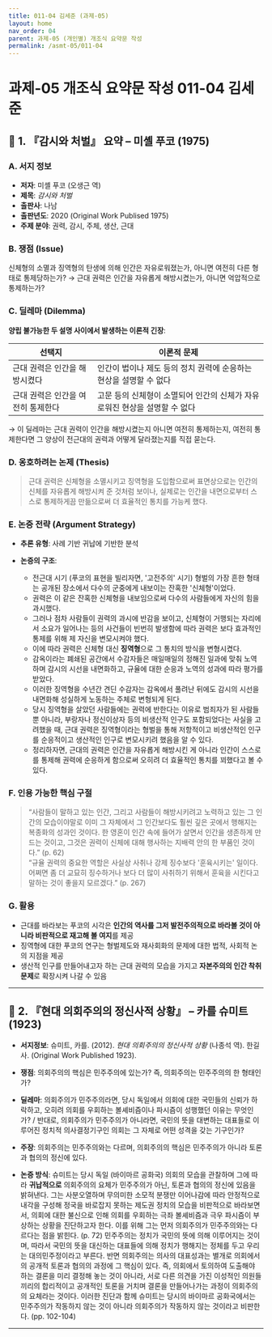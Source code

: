 ```yaml
---
title: 011-04 김세준 (과제-05)
layout: home
nav_order: 04
parent: 과제-05 (개인별) 개조식 요약문 작성
permalink: /asmt-05/011-04
---
```


# 과제-05 개조식 요약문 작성 011-04 김세준 

## 📘 1. 『감시와 처벌』 요약 – 미셸 푸코 (1975)

### A. 서지 정보  
- **저자**: 미셸 푸코 (오생근 역)  
- **제목**: *감시와 처벌*  
- **출판사**: 나남  
- **출판년도**: 2020 (Original Work Publised 1975)  
- **주제 분야**: 권력, 감시, 주체, 생산, 근대


### B. 쟁점 (Issue)  
신체형의 소멸과 징역형의 탄생에 의해 인간은 자유로워졌는가, 아니면 여전히 다른 형태로 통제당하는가?
→ 근대 권력은 인간을 자유롭게 해방시켰는가, 아니면 억압적으로 통제하는가?  


### C. 딜레마 (Dilemma)  
**양립 불가능한 두 설명 사이에서 발생하는 이론적 긴장**:

| 선택지 | 이론적 문제 |
|--------|-------------|
| 근대 권력은 인간을 해방시켰다 | 인간이 법이나 제도 등의 정치 권력에 순응하는 현상을 설명할 수 없다 |
| 근대 권력은 인간을 여전히 통제한다 | 고문 등의 신체형이 소멸되어 인간의 신체가 자유로워진 현상을 설명할 수 없다 |

→ 이 딜레마는 근대 권력이 인간을 해방시켰는지 아니면 여전히 통제하는지, 여전히 통제한다면 그 양상이 전근대의 권력과 어떻게 달라졌는지를 직접 묻는다.


### D. 옹호하려는 논제 (Thesis)  
> 근대 권력은 신체형을 소멸시키고 징역형을 도입함으로써 표면상으로는 인간의 신체를 자유롭게 해방시켜 준 것처럼 보이나, 실제로는 인간을 내면으로부터 스스로 통제하게끔 만듦으로써 더 효율적인 통치를 가능케 했다.

### E. 논증 전략 (Argument Strategy)  
- **추론 유형**: 사례 기반 귀납에 기반한 분석  
- **논증의 구조**:

  - 전근대 시기 (푸코의 표현을 빌리자면, '고전주의' 시기) 형벌의 가장 흔한 형태는 공개된 장소에서 다수의 군중에게 내보이는 잔혹한 '신체형'이었다.
  - 권력은 이 같은 잔혹한 신체형을 내보임으로써 다수의 사람들에게 자신의 힘을 과시했다. 
  - 그러나 점차 사람들이 권력의 과시에 반감을 보이고, 신체형이 거행되는 자리에서 소요가 일어나는 등의 사건들이 빈번히 발생함에 따라 권력은 보다 효과적인 통제를 위해 제 자신을 변모시켜야 했다.  
  - 이에 따라 권력은 신체형 대신 **징역형**으로 그 통치의 방식을 변형시켰다.
  - 감옥이라는 폐쇄된 공간에서 수감자들은 매일매일의 정해진 일과에 맞춰 노역하며 감시의 시선을 내면화하고, 규율에 대한 순응과 노역의 성과에 따라 평가를 받았다.
  - 이러한 징역형을 수년간 견딘 수감자는 감옥에서 풀려난 뒤에도 감시의 시선을 내면화해 성실하게 노동하는 주체로 변형되게 된다. 
  - 당시 징역형을 살았던 사람들에는 권력에 반한다는 이유로 범죄자가 된 사람들 뿐 아니라, 부랑자나 정신이상자 등의 비생산적 인구도 포함되었다는 사실을 고려했을 때, 근대 권력은 징역형이라는 형벌을 통해 저항적이고 비생산적인 인구를 순응적이고 생산적인 인구로 변모시키려 했음을 알 수 있다.
  - 정리하자면, 근대의 권력은 인간을 자유롭게 해방시킨 게 아니라 인간이 스스로를 통제해 권력에 순응하게 함으로써 오히려 더 효율적인 통치를 꾀했다고 볼 수 있다.


### F. 인용 가능한 핵심 구절
> “사람들이 말하고 있는 인간, 그리고 사람들이 해방시키려고 노력하고 있는 그 인간의 모습이야말로 이미 그 자체에서 그 인간보다도 훨씬 깊은 곳에서 행해지는 복종화의 성과인 것이다. 한 영혼이 인간 속에 들어가 살면서 인간을 생존하게 만드는 것이고, 그것은 권력이 신체에 대해 행사하는 지배력 안의 한 부품인 것이다.” (p. 62)  
> “규율 권력의 중요한 역할은 사실상 사취나 강제 징수보다 '훈육시키는' 일이다. 어쩌면 좀 더 교묘히 징수하거나 보다 더 많이 사취하기 위해서 훈육을 시킨다고 말하는 것이 좋을지 모르겠다.” (p. 267)


### G. 활용
- 근대를 바라보는 푸코의 시각은 **인간의 역사를 그저 발전주의적으로 바라볼 것이 아니라 비판적으로 재고해 볼 여지**를 제공  
- 징역형에 대한 푸코의 연구는 형벌제도와 재사회화의 문제에 대한 법적, 사회적 논의 지점을 제공  
- 생산적 인구를 만들어내고자 하는 근대 권력의 모습을 가지고 **자본주의의 인간 착취 문제**로 확장시켜 나갈 수 있음

---

## 📘 2. 『현대 의회주의의 정신사적 상황』 – 카를 슈미트 (1923)

- **서지정보**: 슈미트, 카를. (2012). *현대 의회주의의 정신사적 상황* (나종석 역). 한길사. (Original Work Published 1923).

- **쟁점**: 의회주의의 핵심은 민주주의에 있는가? 즉, 의회주의는 민주주의의 한 형태인가?  
- **딜레마**: 의회주의가 민주주의라면, 당시 독일에서 의회에 대한 국민들의 신뢰가 하락하고, 오히려 의회를 우회하는 볼셰비즘이나 파시즘이 성행했던 이유는 무엇인가? / 반대로, 의회주의가 민주주의가 아니라면, 국민의 뜻을 대변하는 대표들로 이루어진 정치적 의사결정기구인 의회는 그 자체로 어떤 성격을 갖는 기구인가?  
- **주장**: 의회주의는 민주주의와는 다르며, 의회주의의 핵심은 민주주의가 아니라 토론과 협의의 정신에 있다.  
- **논증 방식**: 슈미트는 당시 독일 (바이마르 공화국) 의회의 모습을 관찰하며 그에 따라 **귀납적으로** 의회주의의 요체가 민주주의가 아닌, 토론과 협의의 정신에 있음을 밝혀낸다. 그는 사분오열하며 무의미한 소모적 분쟁만 이어나감에 따라 안정적으로 내각을 구성해 정국을 바로잡지 못하는 제도권 정치의 모습을 비판적으로 바라보면서, 의회에 대한 불신으로 인해 의회를 우회하는 극좌 볼셰비즘과 극우 파시즘이 부상하는 상황을 진단하고자 한다. 이를 위해 그는 먼저 의회주의가 민주주의와는 다르다는 점을 밝힌다. (p. 72) 민주주의는 정치가 국민의 뜻에 의해 이루어지는 것이며, 따라서 국민의 뜻을 대신하는 대표들에 의해 정치가 행해지는 정체를 두고 우리는 대의민주정이라고 부른다. 반면 의회주의는 의사의 대표성과는 별개로 의회에서의 공개적 토론과 협의의 과정에 그 핵심이 있다. 즉, 의회에서 토의하여 도출해야 하는 결론을 미리 결정해 놓는 것이 아니라, 서로 다른 의견을 가진 이성적인 의원들끼리의 합리적이고 공개적인 토론을 거치며 결론을 만들어나가는 과정이 의회주의의 요체라는 것이다. 이러한 진단과 함께 슈미트는 당시의 바이마르 공화국에서는 민주주의가 작동하지 않는 것이 아니라 의회주의가 작동하지 않는 것이라고 비판한다. (pp. 102-104)

---

